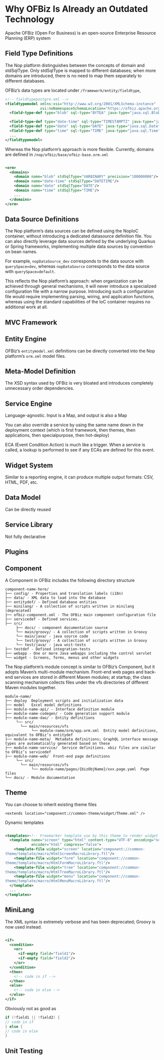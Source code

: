 # Why OFBiz Is Already an Outdated Technology

Apache OFBiz (Open For Business) is an open-source Enterprise Resource Planning (ERP) system

## Field Type Definitions

The Nop platform distinguishes between the concepts of domain and stdSqlType. Only stdSqlType is mapped to different databases; when more domains are introduced, there is no need to map them separately to different databases.

OFBiz’s data types are located under `/framework/entity/fieldtype`,

```xml
<!-- fieldtypepostgre.xml -->
<fieldtypemodel xmlns:xsi="http://www.w3.org/2001/XMLSchema-instance"
                xsi:noNamespaceSchemaLocation="https://ofbiz.apache.org/dtds/fieldtypemodel.xsd">
  <field-type-def type="blob" sql-type="BYTEA" java-type="java.sql.Blob"/>

  <field-type-def type="date-time" sql-type="TIMESTAMPTZ" java-type="java.sql.Timestamp"/>
  <field-type-def type="date" sql-type="DATE" java-type="java.sql.Date"/>
  <field-type-def type="time" sql-type="TIME" java-type="java.sql.Time"/>
  ...
</fieldtypemodel>
```

Whereas the Nop platform’s approach is more flexible. Currently, domains are defined in `/nop/ofbiz/base/ofbiz-base.orm.xml`

```xml

<orm>
  <domains>
    <domain name="blob" stdSqlType="VARBINARY" precision="100000000"/>
    <domain name="date-time" stdSqlType="DATETIME"/>
    <domain name="date" stdSqlType="DATE"/>
    <domain name="time" stdSqlType="TIME"/>
    ...
  </domains>
</orm>
```

## Data Source Definitions

The Nop platform’s data sources can be defined using the NopIoC container, without introducing a dedicated datasource definition file. You can also directly leverage data sources defined by the underlying Quarkus or Spring frameworks, implementing multiple data sources by convention on bean names.

For example, `nopDataSource_dev` corresponds to the data source with `querySpace=dev`, whereas `nopDataSource` corresponds to the data source with `querySpace=default`.

This reflects the Nop platform’s approach: when organization can be achieved through general mechanisms, it will never introduce a specialized configuration file with a narrow purpose. Introducing such a configuration file would require implementing parsing, wiring, and application functions, whereas using the standard capabilities of the IoC container requires no additional work at all.

## MVC Framework

## Entity Engine

OFBiz’s `entitymodel.xml` definitions can be directly converted into the Nop platform’s `orm.xml` model files.

## Meta-Model Definition

The XSD syntax used by OFBiz is very bloated and introduces completely unnecessary order dependencies.

## Service Engine

Language-agnostic. Input is a Map, and output is also a Map

You can also override a service by using the same name down in the deployment context (which is first framework, then themes, then applications, then specialpurpose, then hot-deploy)

ECA (Event Condition Action) is much like a trigger. When a service is called, a lookup is performed to see if any ECAs are defined for this event.


## Widget System

Similar to a reporting engine, it can produce multiple output formats: CSV, HTML, PDF, etc.

## Data Model

Can be directly reused

## Service Library

Not fully declarative

## Plugins

## Component

A Component in OFBiz includes the following directory structure

```
component-name-here/
├── config/ - Properties and translation labels (i18n)
├── data/ - XML data to load into the database
├── entitydef/ - Defined database entities
├── minilang/ - A collection of scripts written in minilang (deprecated)
├── ofbiz-component.xml - The OFBiz main component configuration file
├── servicedef - Defined services.
├── src/
     ├── docs/ - component documentation source
     └── main/groovy/ - A collection of scripts written in Groovy
     └── main/java/ - java source code
     └── test/groovy/ - A collection of scripts written in Groovy
     └── test/java/ - java unit-tests
├── testdef - Defined integration-tests
├── webapp - One or more Java webapps including the control servlet
└── widget - Screens, forms, menus and other widgets
```

The Nop platform’s module concept is similar to OFBiz’s Component, but it adopts Maven’s multi-module mechanism. Front-end web pages and back-end services are stored in different Maven modules; at startup, the class scanning mechanism collects files under the vfs directories of different Maven modules together.

```
module-name/
├── deploy  Deployment scripts and initialization data
├── model   Excel model definitions
├── module-name-api/ - Interface definition module
├── module-name-codegen/ - Code generation support module
├── module-name-dao/ - Entity definitions
     └── src/
       └── main/resources/vfs
            └── module-name/orm/app.orm.xml  Entity model definitions, equivalent to OFBiz’s entitydef
├── module-name-meta/  Metadata definitions; GraphQL interface message types are automatically generated based on these
├── module-name-service/  Service definitions. xbiz files are similar to OFBiz’s servicedef
├── module-name-web/  Front-end page definitions
     └── src/
       └── main/resources/vfs
            └── module-name/pages/{bizObjName}/xxx.page.yaml  Page files
└── docs/ - Module documentation
```

## Theme

You can choose to inherit existing theme files

```
<extends location="component://common-theme/widget/Theme.xml" />
```

Dynamic templates

```xml

<templates><!-- Freemarker template use by this theme to render widget model-->
  <template name="screen" type="html" content-type="UTF-8" encoding="none"
            encoder="html" compress="false">
    <template-file widget="screen" location="component://common-
theme/template/macro/HtmlScreenMacroLibrary.ftl"/>
    <template-file widget="form" location="component://common-
theme/template/macro/HtmlFormMacroLibrary.ftl"/>
    <template-file widget="tree" location="component://common-
theme/template/macro/HtmlTreeMacroLibrary.ftl"/>
    <template-file widget="menu" location="component://common-
theme/template/macro/HtmlMenuMacroLibrary.ftl"/>
  </template>
  ...
</templates>
```

## MiniLang
The XML syntax is extremely verbose and has been deprecated; Groovy is now used instead.

```xml

<if>
  <condition>
    <or>
      <if-empty field="field1"/>
      <if-empty field="field2"/>
    </or>
  </condition>
  <then>
    <!-- code in if -->
  </then>
  <else>
    <!-- code in else -->
  </else>
</if>
```
Obviously not as good as
```groovy
if (!field1 || !field2) {
// code in if
} else {
// code in else
}
```

## Unit Testing

<!-- SOURCE_MD5:377e1a4049b31e69947a522d4365c21f-->
